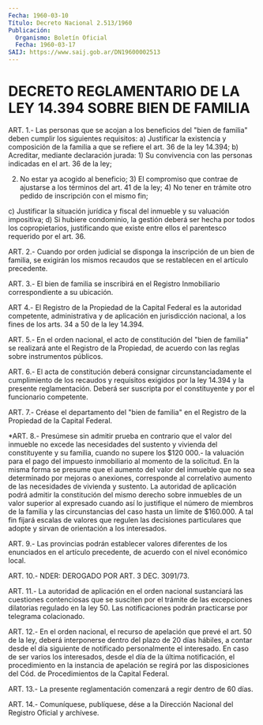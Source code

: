 ```yaml
---
Fecha: 1960-03-10
Título: Decreto Nacional 2.513/1960
Publicación:
  Organismo: Boletín Oficial
  Fecha: 1960-03-17
SAIJ: https://www.saij.gob.ar/DN19600002513
---
```

# DECRETO REGLAMENTARIO DE LA LEY 14.394 SOBRE BIEN DE FAMILIA

<a id="1"></a>
ART. 1.- Las personas que se acojan a los beneficios del "bien de familia"    deben   cumplir  los  siguientes  requisitos:  a) Justificar la existencia  y  composición  de la familia a que se refiere el art. 36 de la ley 14.394;  b) Acreditar, mediante declaración jurada:  1) Su convivencia con las personas indicadas en  el  art.  36 de la ley;

2) No estar ya acogido al beneficio;  3)  El compromiso que contrae de ajustarse a los términos del  art. 41 de la ley;  4) No  tener  en  trámite  otro  pedido de inscripción con el mismo fin;

c) Justificar la situación jurídica  y  fiscal  del  inmueble  y su valuación impositiva;  d)  Si  hubiere  condominio,  la gestión deberá ser hecha por todos los copropietarios,  justificando    que  existe  entre  ellos  el parentesco requerido por el art. 36.

<a id="2"></a>
ART.  2.- Cuando por orden judicial se disponga la inscripción de un bien de  familia,  se  exigirán  los  mismos  recaudos que se restablecen en el artículo precedente.

<a id="3"></a>
ART.  3.-  El  bien  de  familia  se inscribirá en el Registro Inmobiliario correspondiente a su ubicación.

<a id="4"></a>
ART 4.- El Registro de la Propiedad de la Capital Federal es la autoridad competente, administrativa y de aplicación en jurisdicción  nacional,  a los fines de los arts. 34 a 50 de la ley 14.394.

<a id="5"></a>
ART.  5.-  En  el  orden nacional, el acto de constitución del "bien de familia" se realizará  ante  el  Registro de la Propiedad, de acuerdo con las reglas sobre instrumentos públicos.

<a id="6"></a>
ART. 6.- El acta de constitución deberá consignar circunstanciadamente  el cumplimiento de los recaudos y requisitos exigidos por la ley 14.394  y  la presente  reglamentación. Deberá ser suscripta por el constituyente y por el funcionario competente.

<a id="7"></a>
ART.  7.-  Créase  el departamento del "bien de familia" en el Registro de la Propiedad de la Capital Federal.

<a id="8"></a>
*ART.  8.-  Presúmese  sin  admitir prueba en contrario que el valor  del inmueble  no  excede  las necesidades  del  sustento  y vivienda del constituyente y su familia,  cuando no supere los $120 000.-  la  valuación para  el  pago del impuesto  inmobiliario  al momento  de  la solicitud. En la misma  forma  se  presume  que  el aumento del valor  del  inmueble que no sea determinado por mejoras o anexiones, corresponde  al correlativo aumento de las necesidades de vivienda y sustento.  La autoridad de aplicación  podrá admitir la constitución del mismo derecho sobre inmuebles de un  valor  superior  al expresado cuando así  lo  justifique el  número  de  miembros de la familia  y  las circunstancias  del  caso hasta un  límite    de  $160.000.  A  tal  fin  fijará  escalas de valores que regulen las  decisiones particulares que adopte  y sirvan de orientación a los interesados.

<a id="9"></a>
ART. 9.- Las provincias podrán establecer valores diferentes de los enunciados  en el artículo precedente, de acuerdo con el nivel económico local.

<a id="10"></a>
ART. 10.- NDER: DEROGADO POR ART. 3 DEC. 3091/73.

<a id="11"></a>
ART.  11.-  La  autoridad  de  aplicación en el orden nacional sustanciará las cuestiones contenciosas  que  se  susciten  por  el trámite  de  las excepciones dilatorias regulado en la ley 50. Las notificaciones  podrán practicarse  por  telegrama  colacionado.

<a id="12"></a>
ART.  12.-  En  el orden nacional, el recurso de apelación que prevé el art. 50 de la  ley,  deberá  interponerse dentro del plazo de 20 días hábiles, a contar desde el día  siguiente  de notificado personalmente el interesado. En caso de ser varios los interesados, desde el día de la última notificación, el procedimiento  en  la  instancia  de  apelación  se regirá por  las disposiciones  del  Cód.  de Procedimientos de la Capital  Federal.

<a id="13"></a>
ART.  13.- La presente reglamentación comenzará a regir dentro de 60 días.

<a id="14"></a>
ART. 14.- Comuníquese, publíquese, dése a la Dirección Nacional del Registro Oficial y archívese.
